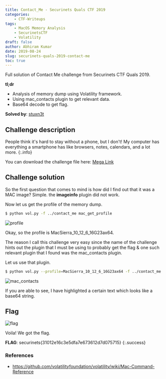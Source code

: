 ```yaml
---
title: Contact_Me - Securinets Quals CTF 2019
categories: 
    - CTF-Writeups
tags: 
    - MacOS Memory Analysis
    - SecurinetsCTF
    - Volatility
draft: false
author: Abhiram Kumar
date: 2019-08-24
slug: securinets-quals-2019-contact-me
toc: true
---
```


Full solution of Contact Me challenge from Securinets CTF Quals 2019.

<!--more-->

**tl;dr**

+ Analysis of memory dump using Volatility framework.
+ Using mac_contacts plugin to get relevant data.
+ Base64 decode to get flag.

**Solved by**: [stuxn3t](https://twitter.com/_abhiramkumar)

## Challenge description

People think it's hard to stay without a phone, but I don't! My computer has everything a smartphone has like browsers, notes, calendars, and a lot more.
{:.info}

You can download the challenge file here: [Mega Link](https://mega.nz/#!L6QVyA5T!GYhexxkkraKvcV6Q6jhf08-xw0x_1X9Nzz9hAF8PuwE)

## Challenge solution

So the first question that comes to mind is how did I find out that it was a MAC image?
Simple. the **imageinfo** plugin did not work.

Now let us get the profile of the memory dump.
```bash
$ python vol.py -f ../contact_me mac_get_profile
```
![profile](/images/CTF/SecurinetsQuals/Contact_Me/profile.png)

Okay, so the profile is MacSierra_10_12_6_16G23ax64.

The reason I call this challenge very easy since the name of the challenge hints out the plugin that I must be using to probably get the flag & one such relevant plugin that I found was the mac_contacts plugin.

Let us use that plugin.

```bash
$ python vol.py --profile=MacSierra_10_12_6_16G23ax64 -f ../contact_me mac_contacts
```
![mac_contacts](/images/CTF/SecurinetsQuals/Contact_Me/mac_contacts.png)

If you are able to see, I have highlighted a certain text which looks like a base64 string.

## Flag

![flag](/images/CTF/SecurinetsQuals/Contact_Me/flag.png)

Voila! We got the flag.

**FLAG**: securinets{31012e16c3e5dfa7e673612d7d075715}
{:.success}

### References

+ https://github.com/volatilityfoundation/volatility/wiki/Mac-Command-Reference
